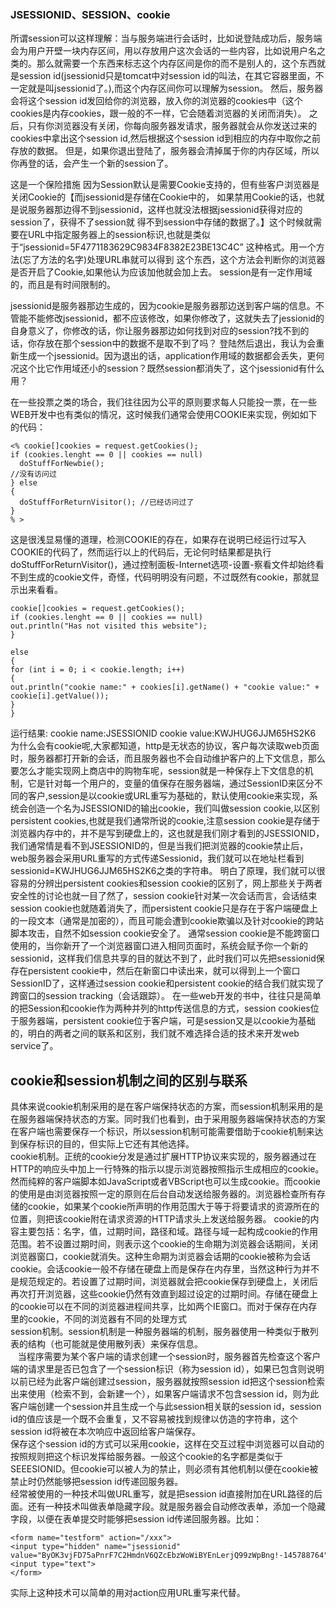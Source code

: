 ### JSESSIONID、SESSION、cookie

所谓session可以这样理解：当与服务端进行会话时，比如说登陆成功后，服务端会为用户开壁一块内存区间，用以存放用户这次会话的一些内容，比如说用户名之类的。那么就需要一个东西来标志这个内存区间是你的而不是别人的，这个东西就是session id(jsessionid只是tomcat中对session id的叫法，在其它容器里面，不一定就是叫jsessionid了。),而这个内存区间你可以理解为session。
然后，服务器会将这个session id发回给你的浏览器，放入你的浏览器的cookies中（这个cookies是内存cookies，跟一般的不一样，它会随着浏览器的关闭而消失）。
之后，只有你浏览器没有关闭，你每向服务器发请求，服务器就会从你发送过来的cookies中拿出这个session id,然后根据这个session id到相应的内存中取你之前存放的数据。
但是，如果你退出登陆了，服务器会清掉属于你的内存区域，所以你再登的话，会产生一个新的session了。
  
这是一个保险措施 因为Session默认是需要Cookie支持的，但有些客户浏览器是关闭Cookie的【而jsessionid是存储在Cookie中的，
如果禁用Cookie的话，也就是说服务器那边得不到jsessionid，这样也就没法根据jsessionid获得对应的session了，获得不了session就
得不到session中存储的数据了。】这个时候就需要在URL中指定服务器上的session标识,也就是类似于“jsessionid=5F4771183629C9834F8382E23BE13C4C” 这种格式。用一个方法(忘了方法的名字)处理URL串就可以得到
这个东西，这个方法会判断你的浏览器是否开启了Cookie,如果他认为应该加他就会加上去。
session是有一定作用域的，而且是有时间限制的。
  
jsessionid是服务器那边生成的，因为cookie是服务器那边送到客户端的信息。不管能不能修改jsessionid，都不应该修改，如果你修改了，这就失去了jessionid的自身意义了，你修改的话，你让服务器那边如何找到对应的session?找不到的话，你存放在那个session中的数据不是取不到了吗？
登陆然后退出，我认为会重新生成一个jsessionid。因为退出的话，application作用域的数据都会丢失，更何况这个比它作用域还小的session？既然session都消失了，这个jsessionid有什么用？

在一些投票之类的场合，我们往往因为公平的原则要求每人只能投一票，在一些WEB开发中也有类似的情况，这时候我们通常会使用COOKIE来实现，例如如下的代码：
```
<% cookie[]cookies = request.getCookies();
if (cookies.lenght == 0 || cookies == null)
  doStuffForNewbie();
//没有访问过 
} else
{
  doStuffForReturnVisitor(); //已经访问过了
}
% >
```
这是很浅显易懂的道理，检测COOKIE的存在，如果存在说明已经运行过写入COOKIE的代码了，然而运行以上的代码后，无论何时结果都是执行doStuffForReturnVisitor()，通过控制面板-Internet选项-设置-察看文件却始终看不到生成的cookie文件，奇怪，代码明明没有问题，不过既然有cookie，那就显示出来看看。
```
cookie[]cookies = request.getCookies();
if (cookies.lenght == 0 || cookies == null)
out.println("Has not visited this website");
}

else
{
for (int i = 0; i < cookie.length; i++)
{
out.println("cookie name:" + cookies[i].getName() + "cookie value:" +
cookie[i].getValue());
}
}
```

运行结果:
cookie name:JSESSIONID cookie value:KWJHUG6JJM65HS2K6 为什么会有cookie呢,大家都知道，http是无状态的协议，客户每次读取web页面时，服务器都打开新的会话，而且服务器也不会自动维护客户的上下文信息，那么要怎么才能实现网上商店中的购物车呢，session就是一种保存上下文信息的机制，它是针对每一个用户的，变量的值保存在服务器端，通过SessionID来区分不同的客户,session是以cookie或URL重写为基础的，默认使用cookie来实现，系统会创造一个名为JSESSIONID的输出cookie，我们叫做session cookie,以区别persistent cookies,也就是我们通常所说的cookie,注意session cookie是存储于浏览器内存中的，并不是写到硬盘上的，这也就是我们刚才看到的JSESSIONID，我们通常情是看不到JSESSIONID的，但是当我们把浏览器的cookie禁止后，web服务器会采用URL重写的方式传递Sessionid，我们就可以在地址栏看到sessionid=KWJHUG6JJM65HS2K6之类的字符串。
明白了原理，我们就可以很容易的分辨出persistent cookies和session cookie的区别了，网上那些关于两者安全性的讨论也就一目了然了，session cookie针对某一次会话而言，会话结束session cookie也就随着消失了，而persistent cookie只是存在于客户端硬盘上的一段文本（通常是加密的），而且可能会遭到cookie欺骗以及针对cookie的跨站脚本攻击，自然不如session cookie安全了。
通常session cookie是不能跨窗口使用的，当你新开了一个浏览器窗口进入相同页面时，系统会赋予你一个新的sessionid，这样我们信息共享的目的就达不到了，此时我们可以先把sessionid保存在persistent cookie中，然后在新窗口中读出来，就可以得到上一个窗口SessionID了，这样通过session cookie和persistent cookie的结合我们就实现了跨窗口的session tracking（会话跟踪）。
在一些web开发的书中，往往只是简单的把Session和cookie作为两种并列的http传送信息的方式，session cookies位于服务器端，persistent cookie位于客户端，可是session又是以cookie为基础的，明白的两者之间的联系和区别，我们就不难选择合适的技术来开发web service了。

## cookie和session机制之间的区别与联系

具体来说cookie机制采用的是在客户端保持状态的方案，而session机制采用的是在服务器端保持状态的方案。同时我们也看到，由于采用服务器端保持状态的方案在客户端也需要保存一个标识，所以session机制可能需要借助于cookie机制来达到保存标识的目的，但实际上它还有其他选择。  
cookie机制。正统的cookie分发是通过扩展HTTP协议来实现的，服务器通过在HTTP的响应头中加上一行特殊的指示以提示浏览器按照指示生成相应的cookie。然而纯粹的客户端脚本如JavaScript或者VBScript也可以生成cookie。而cookie的使用是由浏览器按照一定的原则在后台自动发送给服务器的。浏览器检查所有存储的cookie，如果某个cookie所声明的作用范围大于等于将要请求的资源所在的位置，则把该cookie附在请求资源的HTTP请求头上发送给服务器。
cookie的内容主要包括：名字，值，过期时间，路径和域。路径与域一起构成cookie的作用范围。若不设置过期时间，则表示这个cookie的生命期为浏览器会话期间，关闭浏览器窗口，cookie就消失。这种生命期为浏览器会话期的cookie被称为会话cookie。会话cookie一般不存储在硬盘上而是保存在内存里，当然这种行为并不是规范规定的。若设置了过期时间，浏览器就会把cookie保存到硬盘上，关闭后再次打开浏览器，这些cookie仍然有效直到超过设定的过期时间。存储在硬盘上的cookie可以在不同的浏览器进程间共享，比如两个IE窗口。而对于保存在内存里的cookie，不同的浏览器有不同的处理方式  
session机制。session机制是一种服务器端的机制，服务器使用一种类似于散列表的结构（也可能就是使用散列表）来保存信息。  
    
当程序需要为某个客户端的请求创建一个session时，服务器首先检查这个客户端的请求里是否已包含了一个session标识（称为session id），如果已包含则说明以前已经为此客户端创建过session，服务器就按照session id把这个session检索出来使用（检索不到，会新建一个），如果客户端请求不包含session id，则为此客户端创建一个session并且生成一个与此session相关联的session id，session id的值应该是一个既不会重复，又不容易被找到规律以仿造的字符串，这个session id将被在本次响应中返回给客户端保存。  
保存这个session id的方式可以采用cookie，这样在交互过程中浏览器可以自动的按照规则把这个标识发挥给服务器。一般这个cookie的名字都是类似于SEEESIONID。但cookie可以被人为的禁止，则必须有其他机制以便在cookie被禁止时仍然能够把session id传递回服务器。  
经常被使用的一种技术叫做URL重写，就是把session id直接附加在URL路径的后面。还有一种技术叫做表单隐藏字段。就是服务器会自动修改表单，添加一个隐藏字段，以便在表单提交时能够把session id传递回服务器。比如：  
```
<form name="testform" action="/xxx">
<input type="hidden" name="jsessionid" value="ByOK3vjFD75aPnrF7C2HmdnV6QZcEbzWoWiBYEnLerjQ99zWpBng!-145788764">
<input type="text">
</form>
```
实际上这种技术可以简单的用对action应用URL重写来代替。
